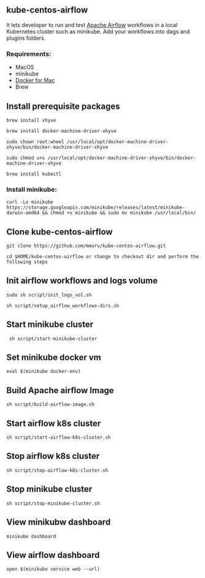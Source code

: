 ## kube-centos-airflow 
It lets developer to run and test [Apache Airflow](http://http://airflow.apache.org/) workflows in a local Kubernetes cluster such as minikube.
Add your workflows into dags and plugins folders.

### Requirements:
* MacOS
* minikube
* [Docker for Mac](https://download.docker.com/mac/stable/Docker.dmg)
* Brew

## Install prerequisite packages
```brew install xhyve```

```brew install docker-machine-driver-xhyve```
```
sudo chown root:wheel /usr/local/opt/docker-machine-driver-xhyve/bin/docker-machine-driver-xhyve
```
```
sudo chmod u+s /usr/local/opt/docker-machine-driver-xhyve/bin/docker-machine-driver-xhyve
```
```brew install kubectl```
### Install minikube:
```
curl -Lo minikube https://storage.googleapis.com/minikube/releases/latest/minikube-darwin-amd64 && chmod +x minikube && sudo mv minikube /usr/local/bin/
```
## Clone kube-centos-airflow
```git clone https://github.com/mmuru/kube-centos-airflow.git```

```cd $HOME/kube-centos-airflow or change to checkout dir and perform the following steps```

## Init airflow workflows and logs volume
```sudo sh script/init_logs_vol.sh```

```sh script/setup_airflow_workflows-dirs.sh```

## Start minikube cluster
``` sh script/start-minikube-cluster```

## Set minikube docker vm
```eval $(minikube docker-env)```

## Build Apache airflow Image
```sh script/build-airflow-image.sh```

## Start airflow k8s cluster
```sh script/start-airflow-k8s-cluster.sh```

## Stop airflow k8s cluster
```sh script/stop-airflow-k8s-cluster.sh```

## Stop minikube cluster
```sh script/stop-minikube-cluster.sh```

## View minikubw dashboard
```minikube dashboard```

## View airflow dashboard
```open $(minikube service web --url)```
